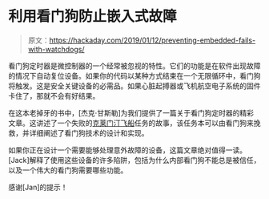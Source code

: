 # 利用看门狗防止嵌入式故障

> 原文：<https://hackaday.com/2019/01/12/preventing-embedded-fails-with-watchdogs/>

看门狗定时器是微控制器的一个经常被忽视的特性。它们的功能是在软件出现故障的情况下自动复位设备。如果你的代码以某种方式结束在一个无限循环中，看门狗将触发。这是安全关键设备的必需品。如果心脏起搏器或飞机航空电子系统的固件卡住了，那就不会有好结果。

在这本老掉牙的书中，[杰克·甘斯勒]为我们提供了一篇关于看门狗定时器的精彩文章。这讲述了一个失败的[克莱门汀飞船](https://en.wikipedia.org/wiki/Clementine_(spacecraft))任务的故事，该任务本可以由看门狗来挽救，并详细阐述了看门狗技术的设计和实现。

如果你正在设计一个需要能够处理意外故障的设备，这篇文章绝对值得一读。[Jack]解释了使用这些设备的许多陷阱，包括为什么内部看门狗不能总是被信任，以及一个伟大的看门狗需要哪些功能。

感谢[Jan]的提示！